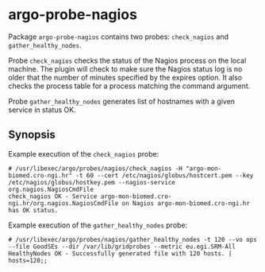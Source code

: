 # argo-probe-nagios

Package `argo-probe-nagios` contains two probes: `check_nagios` and `gather_healthy_nodes`.

Probe `check_nagios` checks the status of the Nagios process on the local machine. The plugin will check to make sure the Nagios status log is no older that the number of minutes specified by the expires option. It also checks the process table for a process matching the command argument.

Probe `gather_healthy_nodes` generates list of hostnames with a given service in status OK.

## Synopsis

Example execution of the `check_nagios` probe:
```
# /usr/libexec/argo/probes/nagios/check_nagios -H "argo-mon-biomed.cro-ngi.hr" -t 60 --cert /etc/nagios/globus/hostcert.pem --key /etc/nagios/globus/hostkey.pem --nagios-service org.nagios.NagiosCmdFile
check_nagios OK - Service argo-mon-biomed.cro-ngi.hr/org.nagios.NagiosCmdFile on Nagios argo-mon-biomed.cro-ngi.hr has OK status.
```

Example execution of the `gather_healthy_nodes` probe:

```
# /usr/libexec/argo/probes/nagios/gather_healthy_nodes -t 120 --vo ops --file GoodSEs --dir /var/lib/gridprobes --metric eu.egi.SRM-All
HealthyNodes OK - Successfully generated file with 120 hosts. | hosts=120;;
```
